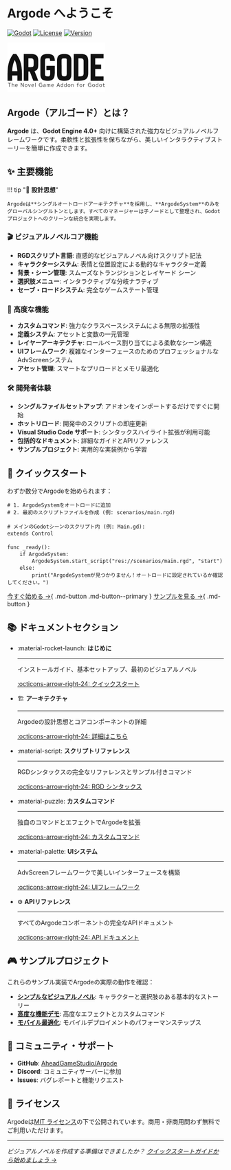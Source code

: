 # Argode へようこそ

[![Godot](https://img.shields.io/badge/Godot-4.0+-blue.svg)](https://godotengine.org/)
[![License](https://img.shields.io/badge/License-MIT-green.svg)](LICENSE)
[![Version](https://img.shields.io/badge/Version-2.0-orange.svg)](https://github.com/AheadGameStudio/Argode/releases)

![Argode Logo](images/ArgodeLogo.png)

## Argode（アルゴード）とは？

**Argode** は、**Godot Engine 4.0+** 向けに構築された強力なビジュアルノベルフレームワークです。柔軟性と拡張性を保ちながら、美しいインタラクティブストーリーを簡単に作成できます。

## ✨ 主要機能

!!! tip "🎯 **設計思想**"
    
    Argodeは**シングルオートロードアーキテクチャ**を採用し、**ArgodeSystem**のみをグローバルシングルトンとします。すべてのマネージャーは子ノードとして整理され、Godotプロジェクトへのクリーンな統合を実現します。

### 🎬 **ビジュアルノベルコア機能**
- **RGDスクリプト言語**: 直感的なビジュアルノベル向けスクリプト記法
- **キャラクターシステム**: 表情と位置設定による動的なキャラクター定義
- **背景・シーン管理**: スムーズなトランジションとレイヤード シーン
- **選択肢メニュー**: インタラクティブな分岐ナラティブ
- **セーブ・ロードシステム**: 完全なゲームステート管理

### 🎨 **高度な機能**
- **カスタムコマンド**: 強力なクラスベースシステムによる無限の拡張性
- **定義システム**: アセットと変数の一元管理
- **レイヤーアーキテクチャ**: ロールベース割り当てによる柔軟なシーン構造
- **UIフレームワーク**: 複雑なインターフェースのためのプロフェッショナルなAdvScreenシステム
- **アセット管理**: スマートなプリロードとメモリ最適化

### 🛠️ **開発者体験**
- **シングルファイルセットアップ**: アドオンをインポートするだけですぐに開始
- **ホットリロード**: 開発中のスクリプトの即座更新
- **Visual Studio Code サポート**: シンタックスハイライト拡張が利用可能
- **包括的なドキュメント**: 詳細なガイドとAPIリファレンス
- **サンプルプロジェクト**: 実用的な実装例から学習

## 🚀 クイックスタート

わずか数分でArgodeを始められます：

```gdscript
# 1. ArgodeSystemをオートロードに追加
# 2. 最初のスクリプトファイルを作成 (例: scenarios/main.rgd)

# メインのGodotシーンのスクリプト内 (例: Main.gd):
extends Control

func _ready():
    if ArgodeSystem:
        ArgodeSystem.start_script("res://scenarios/main.rgd", "start")
    else:
        print("ArgodeSystemが見つかりません！オートロードに設定されているか確認してください。")
```

[今すぐ始める →](getting-started/quick-start.ja.md){ .md-button .md-button--primary }
[サンプルを見る →](examples/simple-vn.ja.md){ .md-button }

## 📚 ドキュメントセクション

<div class="grid cards" markdown>

-   :material-rocket-launch: **はじめに**
    
    ---
    
    インストールガイド、基本セットアップ、最初のビジュアルノベル
    
    [:octicons-arrow-right-24: クイックスタート](getting-started/quick-start.ja.md)

-   🏗️ **アーキテクチャ**
    
    ---
    
    Argodeの設計思想とコアコンポーネントの詳細
    
    [:octicons-arrow-right-24: 詳細はこちら](architecture/design-philosophy.ja.md)

-   :material-script: **スクリプトリファレンス**
    
    ---
    
    RGDシンタックスの完全なリファレンスとサンプル付きコマンド
    
    [:octicons-arrow-right-24: RGD シンタックス](script/rgd-syntax.ja.md)

-   :material-puzzle: **カスタムコマンド**
    
    ---
    
    独自のコマンドとエフェクトでArgodeを拡張
    
    [:octicons-arrow-right-24: カスタムコマンド](custom-commands/overview.ja.md)

-   :material-palette: **UIシステム**
    
    ---
    
    AdvScreenフレームワークで美しいインターフェースを構築
    
    [:octicons-arrow-right-24: UIフレームワーク](ui/advscreen.ja.md)

-   ⚙️ **APIリファレンス**
    
    ---
    
    すべてのArgodeコンポーネントの完全なAPIドキュメント
    
    [:octicons-arrow-right-24: API ドキュメント](api/argode-system.ja.md)

</div>

## 🎮 サンプルプロジェクト

これらのサンプル実装でArgodeの実際の動作を確認：

- **[シンプルなビジュアルノベル](examples/simple-vn.ja.md)**: キャラクターと選択肢のある基本的なストーリー
- **[高度な機能デモ](examples/custom-features.ja.md)**: 高度なエフェクトとカスタムコマンド
- **[モバイル最適化](examples/best-practices.ja.md)**: モバイルデプロイメントのパフォーマンステップス

## 🤝 コミュニティ・サポート

- **GitHub**: [AheadGameStudio/Argode](https://github.com/AheadGameStudio/Argode)
- **Discord**: コミュニティサーバーに参加
- **Issues**: バグレポートと機能リクエスト

## 📄 ライセンス

Argodeは[MIT ライセンス](https://github.com/AheadGameStudio/Argode/blob/main/LICENSE)の下で公開されています。商用・非商用問わず無料でご利用いただけます。

---

*ビジュアルノベルを作成する準備はできましたか？ [クイックスタートガイドから始めましょう →](getting-started/quick-start.ja.md)*
